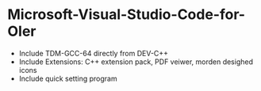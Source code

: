 # Microsoft-Visual-Studio-Code-for-OIer 
- Include TDM-GCC-64 directly from DEV-C++
- Include Extensions: C++ extension pack, PDF veiwer, morden desighed icons
- Include quick setting program
